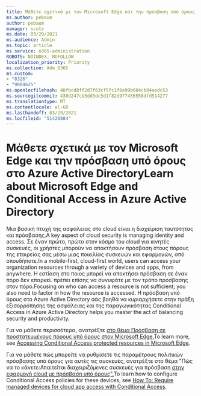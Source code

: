 ```yaml
---
title: Μάθετε σχετικά με τον Microsoft Edge και την πρόσβαση υπό όρους στο Azure Active Directory
ms.author: pebaum
author: pebaum
manager: scotv
ms.date: 03/29/2021
ms.audience: Admin
ms.topic: article
ms.service: o365-administration
ROBOTS: NOINDEX, NOFOLLOW
localization_priority: Priority
ms.collection: Adm_O365
ms.custom:
- "8326"
- "9004625"
ms.openlocfilehash: 48fbcd8ff2d7f63cf5fc1f6e99b604cb84aedc53
ms.sourcegitcommit: 430d247cb5dd5dc5d1f82d977456558dfd514277
ms.translationtype: MT
ms.contentlocale: el-GR
ms.lasthandoff: 03/29/2021
ms.locfileid: "51420884"
---
```

# <a name="learn-about-microsoft-edge-and-conditional-access-in-azure-active-directory"></a><span data-ttu-id="01ea4-102">Μάθετε σχετικά με τον Microsoft Edge και την πρόσβαση υπό όρους στο Azure Active Directory</span><span class="sxs-lookup"><span data-stu-id="01ea4-102">Learn about Microsoft Edge and Conditional Access in Azure Active Directory</span></span>

<span data-ttu-id="01ea4-103">Μια βασική πτυχή της ασφάλειας στο cloud είναι η διαχείριση ταυτότητας και πρόσβασης.</span><span class="sxs-lookup"><span data-stu-id="01ea4-103">A key aspect of cloud security is managing identity and access.</span></span> <span data-ttu-id="01ea4-104">Σε έναν πρώτο, πρώτο στον κόσμο του cloud για κινητές συσκευές, οι χρήστες μπορούν να αποκτήσουν πρόσβαση στους πόρους της εταιρείας σας μέσω μιας ποικιλίας συσκευών και εφαρμογών, από οπουδήποτε.</span><span class="sxs-lookup"><span data-stu-id="01ea4-104">In a mobile-first, cloud-first world, users can access your organization resources through a variety of devices and apps, from anywhere.</span></span> <span data-ttu-id="01ea4-105">Η εστίαση στο ποιος μπορεί να αποκτήσει πρόσβαση σε έναν πόρο δεν επαρκεί. πρέπει επίσης να συνυφάτε με τον τρόπο πρόσβασης στον πόρο.</span><span class="sxs-lookup"><span data-stu-id="01ea4-105">Focusing on who can access a resource is not sufficient; you also need to factor in how the resource is accessed.</span></span> <span data-ttu-id="01ea4-106">Η πρόσβαση υπό όρους στο Azure Active Directory σάς βοηθά να κυριαρχήσετε στην πράξη εξισορρόπησης της ασφάλειας και της παραγωγικότητας.</span><span class="sxs-lookup"><span data-stu-id="01ea4-106">Conditional Access in Azure Active Directory helps you master the act of balancing security and productivity.</span></span>

<span data-ttu-id="01ea4-107">Για να μάθετε περισσότερα, ανατρέξτε [στο θέμα Πρόσβαση σε προστατευμένους πόρους υπό όρους στον Microsoft Edge.](https://go.microsoft.com/fwlink/?linkid=2152158)</span><span class="sxs-lookup"><span data-stu-id="01ea4-107">To learn more, see [Accessing Conditional Access protected resources in Microsoft Edge](https://go.microsoft.com/fwlink/?linkid=2152158).</span></span>

<span data-ttu-id="01ea4-108">Για να μάθετε πώς μπορείτε να ρυθμίσετε τις παραμέτρους πολιτικών πρόσβασης υπό όρους για αυτές τις συσκευές, ανατρέξτε στο θέμα "Πώς να το κάνετε:Απαιτείται διαχειριζόμενες συσκευές για πρόσβαση [στην εφαρμογή cloud με πρόσβαση υπό όρους".](https://go.microsoft.com/fwlink/?linkid=2137682)</span><span class="sxs-lookup"><span data-stu-id="01ea4-108">To learn how to configure Conditional Access policies for these devices, see [How To: Require managed devices for cloud app access with Conditional Access](https://go.microsoft.com/fwlink/?linkid=2137682).</span></span>